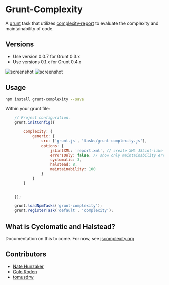 # Grunt-Complexity

A [grunt](http://github.com/gruntjs/grunt/) task that utilizes
[complexity-report](https://github.com/philbooth/complexityReport.js)
to evaluate the complexity and maintainability of code.

## Versions

- Use version 0.0.7 for Grunt 0.3.x
- Use versions 0.1.x for Grunt 0.4.x

![screenshot](https://raw.github.com/vigetlabs/grunt-complexity/master/example.png)
![screenshot](https://raw.github.com/vigetlabs/grunt-complexity/master/complexity.png)

## Usage

```bash
npm install grunt-complexity --save
```

Within your grunt file:

```javascript
    // Project configuration.
	grunt.initConfig({

		complexity: {
			generic: {
				src: ['grunt.js', 'tasks/grunt-complexity.js'],
				options: {
					jsLintXML: 'report.xml', // create XML JSLint-like report
					errorsOnly: false, // show only maintainability errors
					cyclomatic: 3,
					halstead: 8,
					maintainability: 100
				}
			}
		}
		

	});

	grunt.loadNpmTasks('grunt-complexity');
	grunt.registerTask('default', 'complexity');
```

## What is Cyclomatic and Halstead?

Documentation on this to come. For now, see [jscomplexity.org](http://jscomplexity.org/complexity)

## Contributors

- [Nate Hunzaker](https://github.com/nhunzaker)
- [Golo Roden](https://github.com/goloroden)
- [tomusdrw](https://github.com/tomusdrw)
